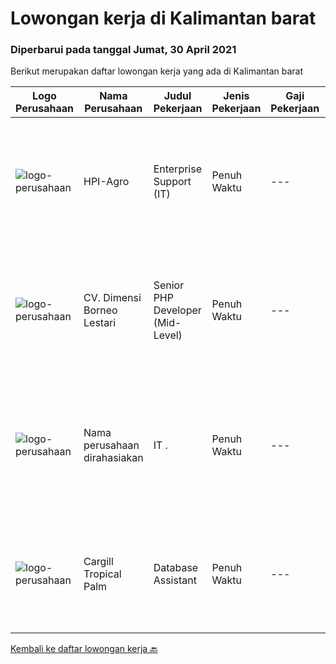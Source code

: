 
  # Lowongan kerja di Kalimantan barat

  ### Diperbarui pada tanggal Jumat, 30 April 2021

  Berikut merupakan daftar lowongan kerja yang ada di Kalimantan barat

  |Logo Perusahaan | Nama Perusahaan | Judul Pekerjaan | Jenis Pekerjaan | Gaji Pekerjaan | Lokasi | Deskripsi | Tanggal diunggah | Pranala |
  | -------------- | --------------- | --------------- | --------- | --------- | -------------- | ------- | ----------- | ----------- |
  |![logo-perusahaan](https://image-service-cdn.seek.com.au/0d457d2cf249547b3fdda192fb13dbee8e63de25/ee4dce1061f3f616224767ad58cb2fc751b8d2dc)|HPI-Agro|Enterprise Support (IT)|Penuh Waktu|---|Kubu Raya|Berpengalaman sebagai IT Support / IT Helpdesk min 3 thn Menguasai dan mampu merakit dan instalasi hardware komputer (Diutamakan) Mampu melakukan...|Senin, 26 April 2021|https://www.jobstreet.co.id/id/job/enterprise-support-it-3517239?token=0~cf1c632f-1cf5-484b-b24e-8e0e36c8f996&sectionRank=1&jobId=jobstreet-id-job-3517239|
|![logo-perusahaan](https://us.123rf.com/450wm/pavelstasevich/pavelstasevich1811/pavelstasevich181101027/112815900-stock-vector-no-image-available-icon-flat-vector.jpg?ver=6)|CV. Dimensi Borneo Lestari|Senior PHP Developer (Mid-Level)|Penuh Waktu|---|Pontianak|Highly preferred skills: Extensive experience with Laravel SASS/Webpack/Vue experience Exposure to NuxtJS highly beneficial Solid back-end experience...|Rabu, 14 April 2021|https://www.jobstreet.co.id/id/job/senior-php-developer-mid-level-3506833?token=0~cf1c632f-1cf5-484b-b24e-8e0e36c8f996&sectionRank=2&jobId=jobstreet-id-job-3506833|
|![logo-perusahaan](https://us.123rf.com/450wm/pavelstasevich/pavelstasevich1811/pavelstasevich181101027/112815900-stock-vector-no-image-available-icon-flat-vector.jpg?ver=6)|Nama perusahaan dirahasiakan|IT .|Penuh Waktu|---|Kalimantan Barat|Pendidikan minimal S1 segala jurusan Untuk posisi programmer harus memiliki pengetahuan mengenai PHP dan bahasa pemrograman lainnya Untuk posisi IT...|Rabu, 07 April 2021|https://www.jobstreet.co.id/id/job/it-3501117?token=0~cf1c632f-1cf5-484b-b24e-8e0e36c8f996&sectionRank=3&jobId=jobstreet-id-job-3501117|
|![logo-perusahaan](https://image-service-cdn.seek.com.au/09d9df7cde2978744278099d4d59eff1145d1509/ee4dce1061f3f616224767ad58cb2fc751b8d2dc)|Cargill Tropical Palm|Database Assistant|Penuh Waktu|---|Kalimantan Barat|Key Responsibilities: Prepare crop production database Prepare inorganic and organic fertilizer database Prepare BBC database Compile &amp; prepare...|Senin, 05 April 2021|https://www.jobstreet.co.id/id/job/database-assistant-3498639?token=0~cf1c632f-1cf5-484b-b24e-8e0e36c8f996&sectionRank=4&jobId=jobstreet-id-job-3498639|


  [Kembali ke daftar lowongan kerja 🔙](../README.md#daftar-lowongan-kerja)
  